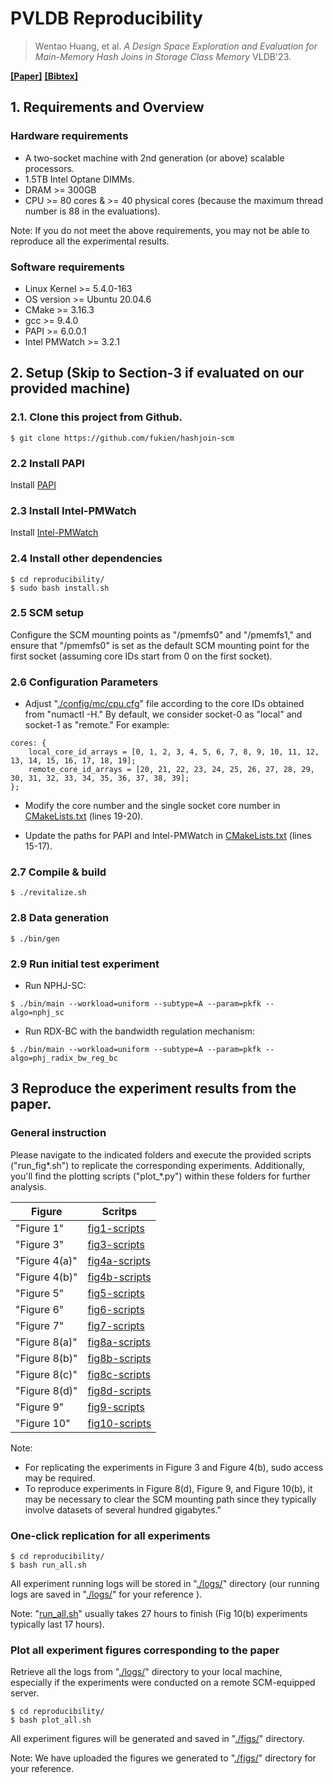 # PVLDB Reproducibility
> Wentao Huang, et al. *A Design Space Exploration and Evaluation for Main-Memory Hash Joins in Storage Class Memory* VLDB'23.

[**[Paper]**](https://www.vldb.org/pvldb/vol16/p1249-huang.pdf) 
[**[Bibtex]**](https://dblp.org/rec/journals/pvldb/HuangJZHT23.html?view=bibtex)

## 1. Requirements and Overview
### Hardware requirements
* A two-socket machine with 2nd generation (or above) scalable processors.  
* 1.5TB Intel Optane DIMMs. 
* DRAM >= 300GB 
* CPU >= 80 cores \& >= 40 physical cores (because the maximum thread number is 88 in the evaluations). 

Note: If you do not meet the above requirements, you may not be able to reproduce all the experimental results.  

### Software requirements
* Linux Kernel >= 5.4.0-163
* OS version >= Ubuntu 20.04.6
* CMake >= 3.16.3
* gcc >= 9.4.0
* PAPI >= 6.0.0.1
* Intel PMWatch >= 3.2.1


## 2. Setup (Skip to Section-3 if evaluated on our provided machine)

### 2.1. Clone this project from Github.
```
$ git clone https://github.com/fukien/hashjoin-scm
```

### 2.2 Install PAPI
Install [PAPI](https://icl.utk.edu/papi/)

### 2.3 Install Intel-PMWatch
Install [Intel-PMWatch](https://github.com/intel/intel-pmwatch)

### 2.4 Install other dependencies
```
$ cd reproducibility/
$ sudo bash install.sh

```
### 2.5 SCM setup
Configure the SCM mounting points as "/pmemfs0" and "/pmemfs1," and ensure that "/pmemfs0" is set as the default SCM mounting point for the first socket (assuming core IDs start from 0 on the first socket).

### 2.6 Configuration Parameters
- Adjust "[./config/mc/cpu.cfg](../config/mc/cpu.cfg)" file according to the core IDs obtained from "numactl -H." By default, we consider socket-0 as "local" and socket-1 as "remote." For example:

```
cores: {
	local_core_id_arrays = [0, 1, 2, 3, 4, 5, 6, 7, 8, 9, 10, 11, 12, 13, 14, 15, 16, 17, 18, 19]; 
	remote_core_id_arrays = [20, 21, 22, 23, 24, 25, 26, 27, 28, 29, 30, 31, 32, 33, 34, 35, 36, 37, 38, 39];
};  
```
 
- Modify the core number and the single socket core number in [CMakeLists.txt](../CMakeLists.txt) (lines 19-20). 

- Update the paths for PAPI and Intel-PMWatch in [CMakeLists.txt](../CMakeLists.txt) (lines 15-17). 


### 2.7 Compile & build
```
$ ./revitalize.sh
```
### 2.8 Data generation
```
$ ./bin/gen
```

### 2.9 Run initial test experiment
- Run NPHJ-SC: 
```
$ ./bin/main --workload=uniform --subtype=A --param=pkfk --algo=nphj_sc
```

- Run RDX-BC with the bandwidth regulation mechanism:
```
$ ./bin/main --workload=uniform --subtype=A --param=pkfk --algo=phj_radix_bw_reg_bc
```




## 3 Reproduce the experiment results from the paper.

### General instruction
Please navigate to the indicated folders and execute the provided scripts ("run\_fig\*.sh") to replicate the corresponding experiments. Additionally, you'll find the plotting scripts ("plot\_\*.py") within these folders for further analysis.

Figure | Scritps
---|---
"Figure 1" | [fig1-scripts](./fig1-scripts)  
"Figure 3" | [fig3-scripts](./fig3-scripts)  
"Figure 4(a)" | [fig4a-scripts](./fig4a-scripts)  
"Figure 4(b)" | [fig4b-scripts](./fig4b-scripts)  
"Figure 5" | [fig5-scripts](./fig5-scripts)  
"Figure 6" | [fig6-scripts](./fig6-scripts)  
"Figure 7" | [fig7-scripts](./fig7-scripts)  
"Figure 8(a)" | [fig8a-scripts](./fig8a-scripts)  
"Figure 8(b)" | [fig8b-scripts](./fig8b-scripts)  
"Figure 8(c)" | [fig8c-scripts](./fig8cscripts)  
"Figure 8(d)" | [fig8d-scripts](./fig8d-scripts)  
"Figure 9" | [fig9-scripts](./fig9-scripts)  
"Figure 10" | [fig10-scripts](./fig10-scripts)  

Note:  
* For replicating the experiments in Figure 3 and Figure 4(b), sudo access may be required.  
* To reproduce experiments in Figure 8(d), Figure 9, and Figure 10(b), it may be necessary to clear the SCM mounting path since they typically involve datasets of several hundred gigabytes."

### One-click replication for all experiments
```
$ cd reproducibility/
$ bash run_all.sh
```

All experiment running logs will be stored in "[./logs/](../logs/)" directory (our running logs are saved in "[./logs/](../logs/)" for your reference ). 

Note: "[run\_all.sh](./run_all.sh)" usually takes 27 hours to finish (Fig 10(b) experiments typically last 17 hours).


### Plot all experiment figures corresponding to the paper
Retrieve all the logs from "[./logs/](../logs/)" directory to your local machine, especially if the experiments were conducted on a remote SCM-equipped server.   

```
$ cd reproducibility/
$ bash plot_all.sh
```
All experiment figures will be generated and saved in "[./figs/](../figs/)" directory. 

Note: We have uploaded the figures we generated to "[./figs/](../figs/)" directory for your reference.
